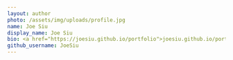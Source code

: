 ```yaml
---
layout: author
photo: /assets/img/uploads/profile.jpg
name: Joe Siu
display_name: Joe Siu
bio: <a href="https://joesiu.github.io/portfolio">joesiu.github.io/portfolio</a>
github_username: JoeSiu
---
```

